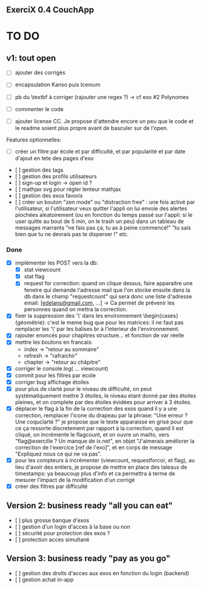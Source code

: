 ## ExerciX 0.4 CouchApp

TO DO 
=====


v1: tout open
-------------
- [ ] ajouter des corrigés

- [ ] encapsulation Kanso puis Icenium
- [ ] pb du \textbf à corriger (rajouter une regex ?) -> cf exo #2 Polynomes
- [ ] commenter le code
- [ ] ajouter license CC. Je propose d'attendre encore un peu que le code et le readme soient plus propre avant de basculer sur de l'open.

Features optionnelles:
- [ ] créer un filtre par école et par difficulté, et par popularité et par date d'ajout en tete des pages d'exo
- [ ] gestion des tags
- [ ] gestion des profils utilisateurs 
- [ ] sign-up et login -> open id ?
- [ ] mathjax svg pour régler lenteur mathjax
- [ ] gestion des exos favoris
- [ ] créer un bouton "zen mode" ou "distraction free" : une fois activé par l'utilisateur, si l'utilisateur veux quitter l'appli on lui envoie des alertes piochées aleatoirement (ou en fonction du temps passé sur l'appli: si le user quitte au bout de 5 min, on le trash un peu) dans un tableau de  messages marrants "ne fais pas ça, tu as à peine commencé!" "tu sais bien que tu ne devrais pas te disperser !" etc.  

### Done
- [x] implémenter les POST vers la db:
  - [x] stat viewcount
  - [x] stat flag
  - [x] request for correction: quand on clique dessus, faire apparaitre une fenetre qui demande l'adresse mail que l'on stocke ensuite dans la db dans le champ "requestcount" qui sera donc une liste d'adresse email: [edelans@gmail.com, ...]  -> Ca permet de prévenir les personnes quand on mettra la correction.
- [x] fixer la suppression des '\\' dans les environnement \begin{cases} (géométrie): c'est le meme bug que pour les matrices: il ne faut pas remplacer les '\\' par les balises br à l'interieur de l'environnement.
- [x] rajouter enoncés pour chapitres structure... et fonction de var réelle
- [x] mettre les boutons en francais:
  - index -> "retour au sommaire"
  - refresh -> "rafraichir"
  - chapter -> "retour au châpitre"
- [x] corriger le console.log( ... viewcount)
- [x] commit pour les filtres par ecole
- [x] corriger bug affichage étoiles
- [x] pour plus de clarté pour le niveau de difficulté, on peut systématiquement mettre 3 étoiles, le niveau etant donné par des étoiles pleines, et on complete par des étoiles évidées pour arriver à 3 étoiles. 
- [x] déplacer le flag à la fin de la correction des exos quand il y a une correction, remplacer l'icone du drapeau par la phrase: "Une erreur ? Une coquclarté ?" je propose que le texte apparaisse en grisé pour que ce ça ressorte discretement par rapport à la correction, quand il est cliqué, on incrémente le flagcount, et on ouvre un mailto, vers "flag@exercille ? Un manque de ix.net", en objet "J'aimerais améliorer la correction de l'exercice [ref de l'exo]", et en corps de message "Expliquez nous ce qui ne va pas".
- [x] pour les compteurs à incrémenter (viewcount, requestforcor, et flag), au lieu d'avoir des entiers, je propose de mettre en place des taleaux de timestamps: ya beaucoup plus d'info et ca permettra à terme de mesurer l'impact de la modification d'un corrigé 
- [x] créer des filtres par difficulté

Version 2: business ready "all you can eat"
-------------------------------------------
- [ ] plus grosse banque d'exos
- [ ] gestion d'un login d'acces à la base ou non
- [ ] sécurité pour protection des exos ?
- [ ] protection acces simultané
 

Version 3: business ready "pay as you go"
-----------------------------------------
- [ ] gestion des droits d'acces aux exos en fonction du login (backend)
- [ ] gestion achat in-app
